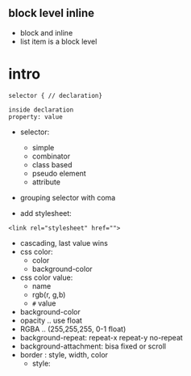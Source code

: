 ## block level inline
- block and inline
- list item is a block level

# intro

```
selector { // declaration}

inside declaration
property: value
```

- selector:
    - simple
    - combinator
    - class based
    - pseudo element
    - attribute

- grouping selector with coma
- add stylesheet:
```
<link rel="stylesheet" href="">
```
- cascading, last value wins
- css color:
    - color
    - background-color
- css color value:
    - name
    - rgb(r, g,b)
    - `#` value
- background-color
- opacity .. use float 
- RGBA .. (255,255,255, 0-1 float)
- background-repeat: repeat-x repeat-y no-repeat
- background-attachment: bisa fixed or scroll
- border : style, width, color
    - style: 

